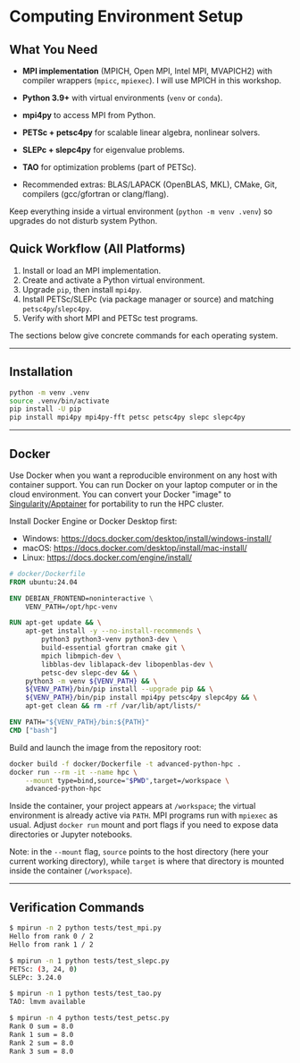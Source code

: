 # Computing Environment Setup

## What You Need

- **MPI implementation** (MPICH, Open MPI, Intel MPI, MVAPICH2) with compiler wrappers (`mpicc`, `mpiexec`). I will use MPICH in this workshop.

- **Python 3.9+** with virtual environments (`venv` or `conda`).

- **mpi4py** to access MPI from Python.

- **PETSc + petsc4py** for scalable linear algebra, nonlinear solvers.

- **SLEPc + slepc4py** for eigenvalue problems.

- **TAO** for optimization problems (part of PETSc).

- Recommended extras: BLAS/LAPACK (OpenBLAS, MKL), CMake, Git, compilers (gcc/gfortran or clang/flang).

Keep everything inside a virtual environment (`python -m venv .venv`) so upgrades do not disturb system Python.

## Quick Workflow (All Platforms)

1. Install or load an MPI implementation.
2. Create and activate a Python virtual environment.
3. Upgrade `pip`, then install `mpi4py`.
4. Install PETSc/SLEPc (via package manager or source) and matching `petsc4py`/`slepc4py`.
5. Verify with short MPI and PETSc test programs.

The sections below give concrete commands for each operating system. 

---

## Installation

```bash
python -m venv .venv
source .venv/bin/activate
pip install -U pip
pip install mpi4py mpi4py-fft petsc petsc4py slepc slepc4py
```


---

## Docker

Use Docker when you want a reproducible environment on any host with container support. You can run Docker on your laptop computer or in the cloud environment. You can convert your Docker "image" to [Singularity/Apptainer](https://apptainer.org/docs/user/main/docker_and_oci.html) for portability to run the HPC cluster.

Install Docker Engine or Docker Desktop first:

- Windows: https://docs.docker.com/desktop/install/windows-install/
- macOS: https://docs.docker.com/desktop/install/mac-install/
- Linux: https://docs.docker.com/engine/install/

```dockerfile
# docker/Dockerfile
FROM ubuntu:24.04

ENV DEBIAN_FRONTEND=noninteractive \
    VENV_PATH=/opt/hpc-venv

RUN apt-get update && \
    apt-get install -y --no-install-recommends \
        python3 python3-venv python3-dev \
        build-essential gfortran cmake git \
        mpich libmpich-dev \
        libblas-dev liblapack-dev libopenblas-dev \
        petsc-dev slepc-dev && \
    python3 -m venv ${VENV_PATH} && \
    ${VENV_PATH}/bin/pip install --upgrade pip && \
    ${VENV_PATH}/bin/pip install mpi4py petsc4py slepc4py && \
    apt-get clean && rm -rf /var/lib/apt/lists/*

ENV PATH="${VENV_PATH}/bin:${PATH}"
CMD ["bash"]
```

Build and launch the image from the repository root:

```bash
docker build -f docker/Dockerfile -t advanced-python-hpc .
docker run --rm -it --name hpc \
    --mount type=bind,source="$PWD",target=/workspace \
    advanced-python-hpc
```

Inside the container, your project appears at `/workspace`; the virtual environment is already active via `PATH`. MPI programs run with `mpiexec` as usual. Adjust `docker run` mount and port flags if you need to expose data directories or Jupyter notebooks.

Note: in the `--mount` flag, `source` points to the host directory (here your current working directory), while `target` is where that directory is mounted inside the container (`/workspace`).

---

## Verification Commands

```bash
$ mpirun -n 2 python tests/test_mpi.py
Hello from rank 0 / 2
Hello from rank 1 / 2
```

```bash
$ mpirun -n 1 python tests/test_slepc.py 
PETSc: (3, 24, 0)
SLEPc: 3.24.0
```

```bash
$ mpirun -n 1 python tests/test_tao.py 
TAO: lmvm available
```

```bash
$ mpirun -n 4 python tests/test_petsc.py
Rank 0 sum = 8.0
Rank 1 sum = 8.0
Rank 2 sum = 8.0
Rank 3 sum = 8.0
```

